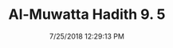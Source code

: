 ---
title        : "Al-Muwatta Hadith 9. 5"
date         : 7/25/2018 12:29:13 PM
draft        : false
type         : "hadith"
layout       : "hadith"
BookCode     : "AMH"
VolumeNumber : "9"
HadithNumber : "5"
categories  :  ["Prayer, Shortening - Joining Two Prayers when Settled and when Traveling"]
---